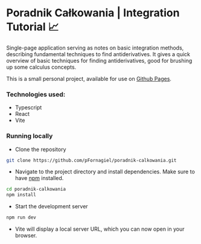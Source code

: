 # Poradnik Całkowania | Integration Tutorial 📈

Single-page application serving as notes on basic integration methods, describing fundamental techniques to find antiderivatives. It gives a quick overview of basic techniques for finding antiderivatives, good for brushing up some calculus concepts.

This is a small personal project, available for use on [Github Pages](https://pfornagiel.github.io/poradnik-calkowania/).

### Technologies used:
- Typescript
- React
- Vite

### Running locally
- Clone the repository
```bash
git clone https://github.com/pFornagiel/poradnik-calkowania.git
```
- Navigate to the project directory and install dependencies. Make sure to have [npm](https://www.npmjs.com/) installed.

```bash
cd poradnik-calkowania
npm install
```
- Start the development server
```bash
npm run dev
```
- Vite will display a local server URL, which you can now open in your browser.
